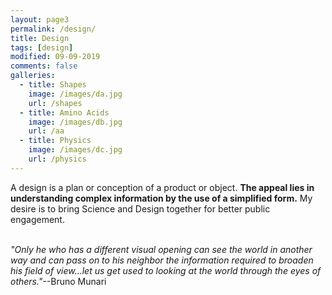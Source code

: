 ```yaml
---
layout: page3
permalink: /design/
title: Design
tags: [design]
modified: 09-09-2019
comments: false
galleries:
  - title: Shapes
    image: /images/da.jpg
    url: /shapes
  - title: Amino Acids
    image: /images/db.jpg
    url: /aa
  - title: Physics
    image: /images/dc.jpg
    url: /physics
---
```


A design is a plan or conception of a product or object. **The appeal lies in understanding complex information by the use of a simplified form.** My desire is to bring Science and Design together for better public engagement.
<br/>
<br/>


_"Only he who has a different visual opening can see the world in another way and can pass on to his neighbor the information required to broaden his field of view...let us get used to looking at the world through the eyes of others."_--Bruno Munari
